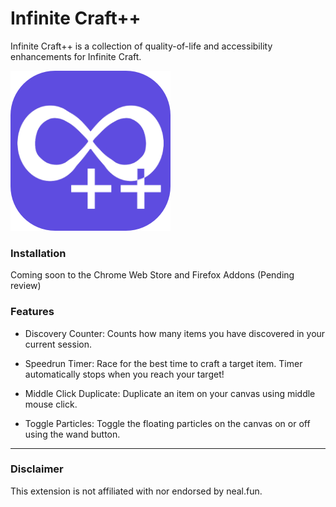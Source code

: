 # Infinite Craft++
Infinite Craft++ is a collection of quality-of-life and accessibility enhancements for Infinite Craft.

![Icon](/icon/icon256.png)

### Installation
Coming soon to the Chrome Web Store and Firefox Addons (Pending review)


### Features

- Discovery Counter:
Counts how many items you have discovered in your current session.

- Speedrun Timer:
Race for the best time to craft a target item. Timer automatically stops when you reach your target!

- Middle Click Duplicate:
Duplicate an item on your canvas using middle mouse click.

- Toggle Particles:
Toggle the floating particles on the canvas on or off using the wand button.

***

### Disclaimer
This extension is not affiliated with nor endorsed by neal.fun.
